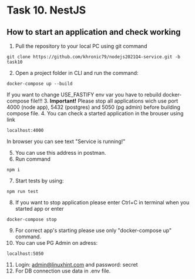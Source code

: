 # Task 10. NestJS

## How to start an application and check working

1. Pull the repository to your local PC using git command
```
git clone https://github.com/khronic79/nodejs2021Q4-service.git -b task10
```
2. Open a project folder in CLI and run the command:
```
docker-compose up --build
```
If you want to change USE_FASTIFY env var you have to rebuild docker-compose file!!!
3. **Important!** Please stop all applications wich use port 4000 (node app), 5432 (postgres) and 5050 (pg admin) before building compose file. 
4. You can check a started application in the brouser using link
```
localhost:4000
```
In browser you can see text "Service is running!"

5. You can use this address in postman. 
6. Run command 
```
npm i
```
7. Start tests by using:
```
npm run test
```
8. If you want to stop application please enter Ctrl+C in terminal when you started app or enter 
```
docker-compose stop
```
9. For correct app's starting please use only "docker-compose up" command.
10. You can use PG Admin on adress:
```
localhost:5050
```
11. Login: admin@linuxhint.com and password: secret
12. For DB connection use data in .env file.


